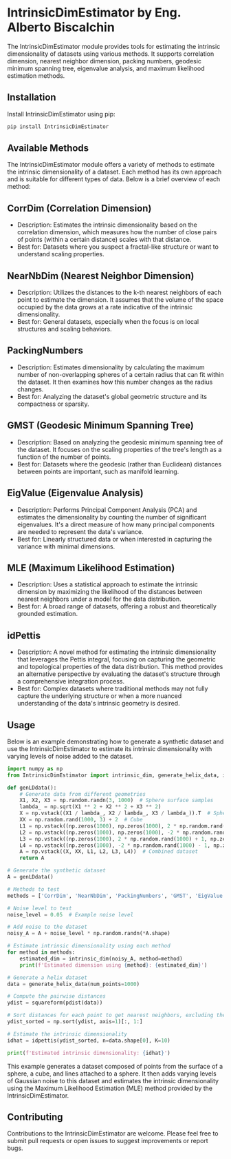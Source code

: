 # IntrinsicDimEstimator by Eng. Alberto Biscalchin
The IntrinsicDimEstimator module provides tools for estimating the intrinsic dimensionality of datasets using various methods. It supports correlation dimension, nearest neighbor dimension, packing numbers, geodesic minimum spanning tree, eigenvalue analysis, and maximum likelihood estimation methods.

## Installation
Install IntrinsicDimEstimator using pip:
```Bash
pip install IntrinsicDimEstimator
```

## Available Methods
The IntrinsicDimEstimator module offers a variety of methods to estimate the intrinsic dimensionality of a dataset. Each method has its own approach and is suitable for different types of data. Below is a brief overview of each method:

## CorrDim (Correlation Dimension)
- Description: Estimates the intrinsic dimensionality based on the correlation dimension, which measures how the number of close pairs of points (within a certain distance) scales with that distance.
- Best for: Datasets where you suspect a fractal-like structure or want to understand scaling properties.
## NearNbDim (Nearest Neighbor Dimension)
- Description: Utilizes the distances to the k-th nearest neighbors of each point to estimate the dimension. It assumes that the volume of the space occupied by the data grows at a rate indicative of the intrinsic dimensionality.
- Best for: General datasets, especially when the focus is on local structures and scaling behaviors.
## PackingNumbers
- Description: Estimates dimensionality by calculating the maximum number of non-overlapping spheres of a certain radius that can fit within the dataset. It then examines how this number changes as the radius changes.
- Best for: Analyzing the dataset's global geometric structure and its compactness or sparsity.
## GMST (Geodesic Minimum Spanning Tree)
- Description: Based on analyzing the geodesic minimum spanning tree of the dataset. It focuses on the scaling properties of the tree's length as a function of the number of points.
- Best for: Datasets where the geodesic (rather than Euclidean) distances between points are important, such as manifold learning.
## EigValue (Eigenvalue Analysis)
- Description: Performs Principal Component Analysis (PCA) and estimates the dimensionality by counting the number of significant eigenvalues. It's a direct measure of how many principal components are needed to represent the data's variance.
- Best for: Linearly structured data or when interested in capturing the variance with minimal dimensions.
## MLE (Maximum Likelihood Estimation)
- Description: Uses a statistical approach to estimate the intrinsic dimension by maximizing the likelihood of the distances between nearest neighbors under a model for the data distribution.
- Best for: A broad range of datasets, offering a robust and theoretically grounded estimation.
## idPettis
- Description: A novel method for estimating the intrinsic dimensionality that leverages the Pettis integral, focusing on capturing the geometric and topological properties of the data distribution. This method provides an alternative perspective by evaluating the dataset's structure through a comprehensive integration process.
- Best for: Complex datasets where traditional methods may not fully capture the underlying structure or when a more nuanced understanding of the data's intrinsic geometry is desired.

## Usage
Below is an example demonstrating how to generate a synthetic dataset and use the IntrinsicDimEstimator to estimate its intrinsic dimensionality with varying levels of noise added to the dataset.

```Python
import numpy as np
from IntrinsicDimEstimator import intrinsic_dim, generate_helix_data, idpettis

def genLDdata():
    # Generate data from different geometries
    X1, X2, X3 = np.random.randn(3, 1000)  # Sphere surface samples
    lambda_ = np.sqrt(X1 ** 2 + X2 ** 2 + X3 ** 2)
    X = np.vstack((X1 / lambda_, X2 / lambda_, X3 / lambda_)).T  # Sphere
    XX = np.random.rand(1000, 3) + 2  # Cube
    L1 = np.vstack((np.zeros(1000), np.zeros(1000), 2 * np.random.rand(1000) + 1)).T
    L2 = np.vstack((np.zeros(1000), np.zeros(1000), -2 * np.random.rand(1000) - 1)).T
    L3 = np.vstack((np.zeros(1000), 2 * np.random.rand(1000) + 1, np.zeros(1000))).T
    L4 = np.vstack((np.zeros(1000), -2 * np.random.rand(1000) - 1, np.zeros(1000))).T
    A = np.vstack((X, XX, L1, L2, L3, L4))  # Combined dataset
    return A

# Generate the synthetic dataset
A = genLDdata()

# Methods to test
methods = ['CorrDim', 'NearNbDim', 'PackingNumbers', 'GMST', 'EigValue', 'MLE']

# Noise level to test
noise_level = 0.05  # Example noise level

# Add noise to the dataset
noisy_A = A + noise_level * np.random.randn(*A.shape)

# Estimate intrinsic dimensionality using each method
for method in methods:
    estimated_dim = intrinsic_dim(noisy_A, method=method)
    print(f'Estimated dimension using {method}: {estimated_dim}')

# Generate a helix dataset
data = generate_helix_data(num_points=1000)

# Compute the pairwise distances
ydist = squareform(pdist(data))

# Sort distances for each point to get nearest neighbors, excluding the distance to itself
ydist_sorted = np.sort(ydist, axis=1)[:, 1:]

# Estimate the intrinsic dimensionality
idhat = idpettis(ydist_sorted, n=data.shape[0], K=10)

print(f'Estimated intrinsic dimensionality: {idhat}')

```

This example generates a dataset composed of points from the surface of a sphere, a cube, and lines attached to a sphere. It then adds varying levels of Gaussian noise to this dataset and estimates the intrinsic dimensionality using the Maximum Likelihood Estimation (MLE) method provided by the IntrinsicDimEstimator.

## Contributing
Contributions to the IntrinsicDimEstimator are welcome. Please feel free to submit pull requests or open issues to suggest improvements or report bugs.
